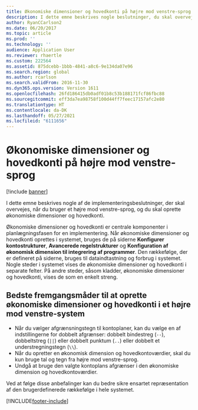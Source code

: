 ```yaml
---
title: Økonomiske dimensioner og hovedkonti på højre mod venstre-sprog
description: I dette emne beskrives nogle beslutninger, du skal overveje, når du bruger et højre mod venstre-sprog, og du skal oprette økonomiske dimensioner og hovedkonti.
author: RyanCCarlson2
ms.date: 06/20/2017
ms.topic: article
ms.prod: ''
ms.technology: ''
audience: Application User
ms.reviewer: rhaertle
ms.custom: 222564
ms.assetid: 875dcebb-1bbb-4841-a8c6-9e134da07e96
ms.search.region: global
ms.author: rcarlson
ms.search.validFrom: 2016-11-30
ms.dyn365.ops.version: Version 1611
ms.openlocfilehash: 26fd186415db0adf01b8c53b188171fcf86fbc88
ms.sourcegitcommit: eff3da7ea98758f100d44ff7feec17157afc2e80
ms.translationtype: HT
ms.contentlocale: da-DK
ms.lasthandoff: 05/27/2021
ms.locfileid: "6111656"
---
```

# <a name="financial-dimensions-and-main-accounts-in-right-to-left-languages"></a>Økonomiske dimensioner og hovedkonti på højre mod venstre-sprog

[!include [banner](../includes/banner.md)]

I dette emne beskrives nogle af de implementeringsbeslutninger, der skal overvejes, når du bruger et højre mod venstre-sprog, og du skal oprette økonomiske dimensioner og hovedkonti.

Økonomiske dimensioner og hovedkonti er centrale komponenter i planlægningsfasen for en implementering. Når økonomiske dimensioner og hovedkonti oprettes i systemet, bruges de på siderne **Konfigurer kontostrukturer**, **Avancerede regelstrukturer** og **Konfiguration af økonomisk dimension til integrering af programmer**. Den rækkefølge, der er defineret på siderne, bruges til dataindtastning og forbrug i systemet. Nogle steder i systemet vises de økonomiske dimensioner og hovedkonti i separate felter. På andre steder, såsom kladder, økonomiske dimensioner og hovedkonti, vises de som en enkelt streng.

## <a name="best-practices-for-setting-up-financial-dimensions-and-main-accounts-in-a-right-to-left-system"></a>Bedste fremgangsmåder til at oprette økonomiske dimensioner og hovedkonti i et højre mod venstre-system

- Når du vælger afgrænsningstegn til kontoplaner, kan du vælge en af indstillingerne for dobbelt afgrænser: dobbelt bindestreg (`--`), dobbeltstreg (`||`) eller dobbelt punktum (`..`) eller dobbelt et understregningstegn (`\\`).
- Når du opretter en økonomisk dimension og hovedkontoværdier, skal du kun bruge tal og tegn fra højre mod venstre-sprog.
- Undgå at bruge den valgte kontoplans afgrænser i den økonomiske dimension og hovedkontoværdier.

Ved at følge disse anbefalinger kan du bedre sikre ensartet repræsentation af den brugerdefinerede rækkefølge i hele systemet.


[!INCLUDE[footer-include](../../../includes/footer-banner.md)]